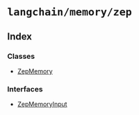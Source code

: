 `langchain/memory/zep`
======================

Index[​](#index "Direct link to Index")
---------------------------------------

### Classes[​](#classes "Direct link to Classes")

*   [ZepMemory](/docs/api/memory_zep/classes/ZepMemory)

### Interfaces[​](#interfaces "Direct link to Interfaces")

*   [ZepMemoryInput](/docs/api/memory_zep/interfaces/ZepMemoryInput)
